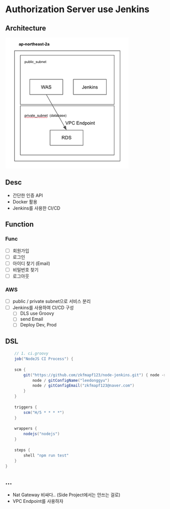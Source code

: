 # Authorization Server use Jenkins

## Architecture

![aws](./public/aws.png)

## Desc

- 간단한 인증 API
- Docker 활용
- Jenkins를 사용한 CI/CD

## Function

### Func

- [ ] 회원가입
- [ ] 로그인
- [ ] 아이디 찾기 (Email)
- [ ] 비밀번호 찾기
- [ ] 로그아웃

### AWS

- [ ] public / private subnet으로 서비스 분리
- [ ] Jenkins를 사용하여 CI/CD 구성
  - [ ] DLS use Groovy
  - [ ] send Email
  - [ ] Deploy Dev, Prod

## DSL

```groovy
    // 1. ci.groovy
    job("NodeJS CI Process") {

    scm {
        git("https://github.com/zkfmapf123/node-jenkins.git") { node ->
            node / gitConfigName("leedonggyu")
            node / gitConfigEmail("zkfmapf123@naver.com")
        }
    }

    triggers {
        scm("H/5 * * * *")
    }

    wrappers {
        nodejs("nodejs")
    }

    steps {
        shell "npm run test"
    }
}
```

## ...

- Nat Gateway 비싸다.. (Side Project에서는 안쓰는 걸로)
- VPC Endpoint를 사용하자
